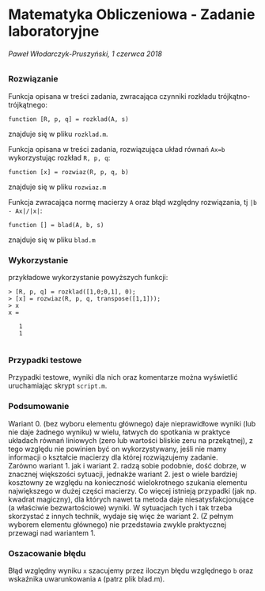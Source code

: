 # Matematyka Obliczeniowa - Zadanie laboratoryjne
###### Paweł Włodarczyk-Pruszyński, 1 czerwca 2018


### Rozwiązanie

Funkcja opisana w treści zadania, zwracająca czynniki rozkładu trójkątno-trójkątnego:  
```
function [R, p, q] = rozklad(A, s)
```  
znajduje się w pliku `rozklad.m`.

Funkcja opisana w treści zadania, rozwiązująca układ równań `Ax=b` wykorzystując rozkład `R, p, q`:  
```
function [x] = rozwiaz(R, p, q, b)
```  
znajduje się w pliku `rozwiaz.m`

Funkcja zwracająca normę macierzy `A` oraz błąd względny rozwiązania, tj `|b - Ax|/|x|`:  
``` 
function [] = blad(A, b, s)
```
znajduje się w pliku `blad.m`

### Wykorzystanie

przykładowe wykorzystanie powyższych funkcji:  
```
> [R, p, q] = rozklad([1,0;0,1], 0);
> [x] = rozwiaz(R, p, q, transpose([1,1]));
> x
x =

   1
   1


```

### Przypadki testowe
 
Przypadki testowe, wyniki dla nich oraz komentarze można wyświetlić uruchamiając skrypt `script.m`.

### Podsumowanie

Wariant 0. (bez wyboru elementu głównego) daje nieprawidłowe wyniki (lub nie daje żadnego wyniku) w wielu, łatwych do spotkania w praktyce układach równań liniowych (zero lub wartości bliskie zeru na przekątnej), z tego względu nie powinien być on wykorzystywany, jeśli nie mamy informacji o kształcie macierzy dla której rozwiązujemy zadanie.  
Zarówno wariant 1. jak i wariant 2. radzą sobie podobnie, dość dobrze, w znacznej większości sytuacji, jednakże wariant 2. jest o wiele bardziej kosztowny ze względu na konieczność wielokrotnego szukania elementu największego w dużej części macierzy. Co więcej istnieją przypadki (jak np. kwadrat magiczny), dla których nawet ta metoda daje niesatysfakcjonujące (a właściwie bezwartościowe) wyniki. W sytuacjach tych i tak trzeba skorzystać z innych technik, wydaje się więc że wariant 2. (Z pełnym wyborem elementu głównego) nie przedstawia zwykle praktycznej przewagi nad wariantem 1.

### Oszacowanie błędu

Błąd względny wyniku `x` szacujemy przez iloczyn błędu względnego `b` oraz wskaźnika uwarunkowania `A` (patrz plik blad.m).
